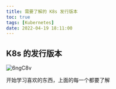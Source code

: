 ```yaml
---
title: 需要了解的 K8s 发行版本
toc: true
tags: [Kubernetes]
date: 2022-04-19 18:11:00
---
```

## K8s 的发行版本

![6ngC8v](https://img.samzong.me/202307191535733.png?imageView2/3/w/400/interlace/1/q/50)

开始学习喜欢的东西，上面的每一个都要了解
